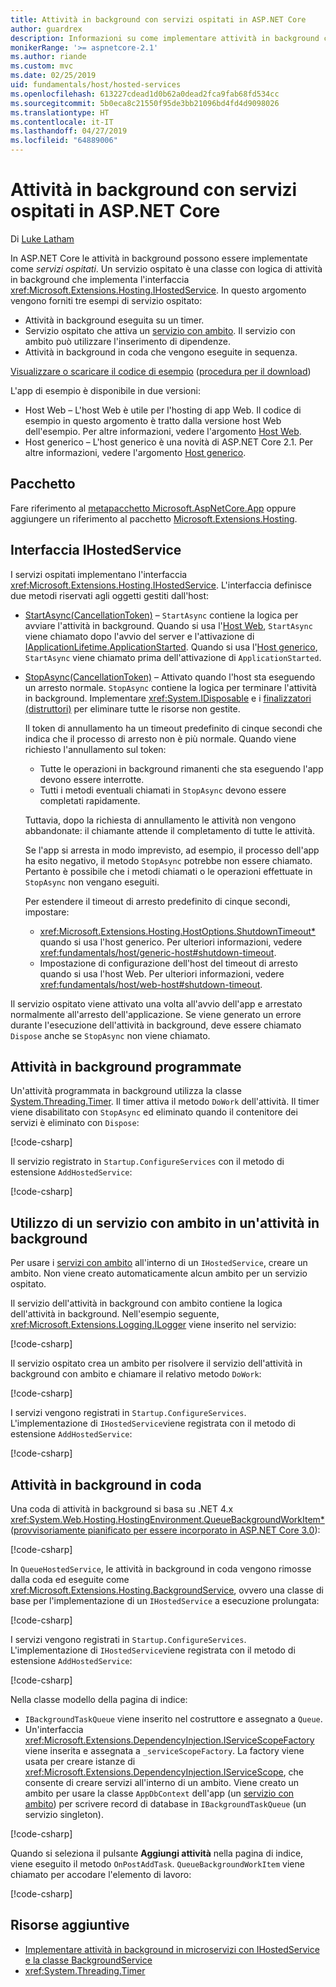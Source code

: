 ```yaml
---
title: Attività in background con servizi ospitati in ASP.NET Core
author: guardrex
description: Informazioni su come implementare attività in background con servizi ospitati in ASP.NET Core.
monikerRange: '>= aspnetcore-2.1'
ms.author: riande
ms.custom: mvc
ms.date: 02/25/2019
uid: fundamentals/host/hosted-services
ms.openlocfilehash: 613227cdead1d0b62a0dead2fca9fab68fd534cc
ms.sourcegitcommit: 5b0eca8c21550f95de3bb21096bd4fd4d9098026
ms.translationtype: HT
ms.contentlocale: it-IT
ms.lasthandoff: 04/27/2019
ms.locfileid: "64889006"
---
```

# <a name="background-tasks-with-hosted-services-in-aspnet-core"></a>Attività in background con servizi ospitati in ASP.NET Core

Di [Luke Latham](https://github.com/guardrex)

In ASP.NET Core le attività in background possono essere implementate come *servizi ospitati*. Un servizio ospitato è una classe con logica di attività in background che implementa l'interfaccia <xref:Microsoft.Extensions.Hosting.IHostedService>. In questo argomento vengono forniti tre esempi di servizio ospitato:

* Attività in background eseguita su un timer.
* Servizio ospitato che attiva un [servizio con ambito](xref:fundamentals/dependency-injection#service-lifetimes). Il servizio con ambito può utilizzare l'inserimento di dipendenze.
* Attività in background in coda che vengono eseguite in sequenza.

[Visualizzare o scaricare il codice di esempio](https://github.com/aspnet/AspNetCore.Docs/tree/master/aspnetcore/fundamentals/host/hosted-services/samples/) ([procedura per il download](xref:index#how-to-download-a-sample))

L'app di esempio è disponibile in due versioni:

* Host Web &ndash; L'host Web è utile per l'hosting di app Web. Il codice di esempio in questo argomento è tratto dalla versione host Web dell'esempio. Per altre informazioni, vedere l'argomento [Host Web](xref:fundamentals/host/web-host).
* Host generico &ndash; L'host generico è una novità di ASP.NET Core 2.1. Per altre informazioni, vedere l'argomento [Host generico](xref:fundamentals/host/generic-host).

## <a name="package"></a>Pacchetto

Fare riferimento al [metapacchetto Microsoft.AspNetCore.App](xref:fundamentals/metapackage-app) oppure aggiungere un riferimento al pacchetto [Microsoft.Extensions.Hosting](https://www.nuget.org/packages/Microsoft.Extensions.Hosting).

## <a name="ihostedservice-interface"></a>Interfaccia IHostedService

I servizi ospitati implementano l'interfaccia <xref:Microsoft.Extensions.Hosting.IHostedService>. L'interfaccia definisce due metodi riservati agli oggetti gestiti dall'host:

* [StartAsync(CancellationToken)](xref:Microsoft.Extensions.Hosting.IHostedService.StartAsync*) &ndash; `StartAsync` contiene la logica per avviare l'attività in background. Quando si usa l'[Host Web](xref:fundamentals/host/web-host), `StartAsync` viene chiamato dopo l'avvio del server e l'attivazione di [IApplicationLifetime.ApplicationStarted](xref:Microsoft.AspNetCore.Hosting.IApplicationLifetime.ApplicationStarted*). Quando si usa l'[Host generico](xref:fundamentals/host/generic-host), `StartAsync` viene chiamato prima dell'attivazione di `ApplicationStarted`.

* [StopAsync(CancellationToken)](xref:Microsoft.Extensions.Hosting.IHostedService.StopAsync*) &ndash; Attivato quando l'host sta eseguendo un arresto normale. `StopAsync` contiene la logica per terminare l'attività in background. Implementare <xref:System.IDisposable> e i [finalizzatori (distruttori)](/dotnet/csharp/programming-guide/classes-and-structs/destructors) per eliminare tutte le risorse non gestite.

  Il token di annullamento ha un timeout predefinito di cinque secondi che indica che il processo di arresto non è più normale. Quando viene richiesto l'annullamento sul token:

  * Tutte le operazioni in background rimanenti che sta eseguendo l'app devono essere interrotte.
  * Tutti i metodi eventuali chiamati in `StopAsync` devono essere completati rapidamente.

  Tuttavia, dopo la richiesta di annullamento le attività non vengono abbandonate: il chiamante attende il completamento di tutte le attività.

  Se l'app si arresta in modo imprevisto, ad esempio, il processo dell'app ha esito negativo, il metodo `StopAsync` potrebbe non essere chiamato. Pertanto è possibile che i metodi chiamati o le operazioni effettuate in `StopAsync` non vengano eseguiti.

  Per estendere il timeout di arresto predefinito di cinque secondi, impostare:

  * <xref:Microsoft.Extensions.Hosting.HostOptions.ShutdownTimeout*> quando si usa l'host generico. Per ulteriori informazioni, vedere <xref:fundamentals/host/generic-host#shutdown-timeout>.
  * Impostazione di configurazione dell'host del timeout di arresto quando si usa l'host Web. Per ulteriori informazioni, vedere <xref:fundamentals/host/web-host#shutdown-timeout>.

Il servizio ospitato viene attivato una volta all'avvio dell'app e arrestato normalmente all'arresto dell'applicazione. Se viene generato un errore durante l'esecuzione dell'attività in background, deve essere chiamato `Dispose` anche se `StopAsync` non viene chiamato.

## <a name="timed-background-tasks"></a>Attività in background programmate

Un'attività programmata in background utilizza la classe [System.Threading.Timer](xref:System.Threading.Timer). Il timer attiva il metodo `DoWork` dell'attività. Il timer viene disabilitato con `StopAsync` ed eliminato quando il contenitore dei servizi è eliminato con `Dispose`:

[!code-csharp[](hosted-services/samples/2.x/BackgroundTasksSample-WebHost/Services/TimedHostedService.cs?name=snippet1&highlight=15-16,30,37)]

Il servizio registrato in `Startup.ConfigureServices` con il metodo di estensione `AddHostedService`:

[!code-csharp[](hosted-services/samples/2.x/BackgroundTasksSample-WebHost/Startup.cs?name=snippet1)]

## <a name="consuming-a-scoped-service-in-a-background-task"></a>Utilizzo di un servizio con ambito in un'attività in background

Per usare i [servizi con ambito](xref:fundamentals/dependency-injection#service-lifetimes) all'interno di un `IHostedService`, creare un ambito. Non viene creato automaticamente alcun ambito per un servizio ospitato.

Il servizio dell'attività in background con ambito contiene la logica dell'attività in background. Nell'esempio seguente, <xref:Microsoft.Extensions.Logging.ILogger> viene inserito nel servizio:

[!code-csharp[](hosted-services/samples/2.x/BackgroundTasksSample-WebHost/Services/ScopedProcessingService.cs?name=snippet1)]

Il servizio ospitato crea un ambito per risolvere il servizio dell'attività in background con ambito e chiamare il relativo metodo `DoWork`:

[!code-csharp[](hosted-services/samples/2.x/BackgroundTasksSample-WebHost/Services/ConsumeScopedServiceHostedService.cs?name=snippet1&highlight=29-36)]

I servizi vengono registrati in `Startup.ConfigureServices`. L'implementazione di `IHostedService`viene registrata con il metodo di estensione `AddHostedService`:

[!code-csharp[](hosted-services/samples/2.x/BackgroundTasksSample-WebHost/Startup.cs?name=snippet2)]

## <a name="queued-background-tasks"></a>Attività in background in coda

Una coda di attività in background si basa su .NET 4.x <xref:System.Web.Hosting.HostingEnvironment.QueueBackgroundWorkItem*> ([provvisoriamente pianificato per essere incorporato in ASP.NET Core 3.0](https://github.com/aspnet/Hosting/issues/1280)):

[!code-csharp[](hosted-services/samples/2.x/BackgroundTasksSample-WebHost/Services/BackgroundTaskQueue.cs?name=snippet1)]

In `QueueHostedService`, le attività in background in coda vengono rimosse dalla coda ed eseguite come <xref:Microsoft.Extensions.Hosting.BackgroundService>, ovvero una classe di base per l'implementazione di un `IHostedService` a esecuzione prolungata:

[!code-csharp[](hosted-services/samples/2.x/BackgroundTasksSample-WebHost/Services/QueuedHostedService.cs?name=snippet1&highlight=21,25)]

I servizi vengono registrati in `Startup.ConfigureServices`. L'implementazione di `IHostedService`viene registrata con il metodo di estensione `AddHostedService`:

[!code-csharp[](hosted-services/samples/2.x/BackgroundTasksSample-WebHost/Startup.cs?name=snippet3)]

Nella classe modello della pagina di indice:

* `IBackgroundTaskQueue` viene inserito nel costruttore e assegnato a `Queue`.
* Un'interfaccia <xref:Microsoft.Extensions.DependencyInjection.IServiceScopeFactory> viene inserita e assegnata a `_serviceScopeFactory`. La factory viene usata per creare istanze di <xref:Microsoft.Extensions.DependencyInjection.IServiceScope>, che consente di creare servizi all'interno di un ambito. Viene creato un ambito per usare la classe `AppDbContext` dell'app (un [servizio con ambito](xref:fundamentals/dependency-injection#service-lifetimes)) per scrivere record di database in `IBackgroundTaskQueue` (un servizio singleton).

[!code-csharp[](hosted-services/samples/2.x/BackgroundTasksSample-WebHost/Pages/Index.cshtml.cs?name=snippet1)]

Quando si seleziona il pulsante **Aggiungi attività** nella pagina di indice, viene eseguito il metodo `OnPostAddTask`. `QueueBackgroundWorkItem` viene chiamato per accodare l'elemento di lavoro:

[!code-csharp[](hosted-services/samples/2.x/BackgroundTasksSample-WebHost/Pages/Index.cshtml.cs?name=snippet2)]

## <a name="additional-resources"></a>Risorse aggiuntive

* [Implementare attività in background in microservizi con IHostedService e la classe BackgroundService](/dotnet/standard/microservices-architecture/multi-container-microservice-net-applications/background-tasks-with-ihostedservice)
* <xref:System.Threading.Timer>
